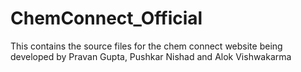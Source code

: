 # ChemConnect_Official
This contains the source files for the chem connect website being developed by Pravan Gupta, Pushkar Nishad and Alok Vishwakarma
